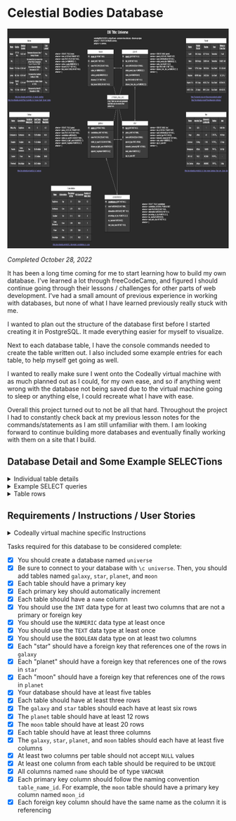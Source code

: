 # Celestial Bodies Database

<p align="center"><img src="./Celestial Bodies Database ER Diagram.png" height="500" alt="Screenshot of my Celestial Bodies Database entity relationship diagram."/></p>

<em>Completed October 28, 2022</em>

It has been a long time coming for me to start learning how to build my own database. I've learned a lot through freeCodeCamp, and figured I should continue going through their lessons / challenges for other parts of web development. I've had a small amount of previous experience in working with databases, but none of what I have learned previously really stuck with me.

I wanted to plan out the structure of the database first before I started creating it in PostgreSQL. It made everything easier for myself to visualize.

Next to each database table, I have the console commands needed to create the table written out. I also included some example entries for each table, to help myself get going as well.

I wanted to really make sure I went onto the Codeally virtual machine with as much planned out as I could, for my own ease, and so if anything went wrong with the database not being saved due to the virtual machine going to sleep or anything else, I could recreate what I have with ease.

Overall this project turned out to not be all that hard. Throughout the project I had to constantly check back at my previous lesson notes for the commands/statements as I am still unfamiliar with them. I am looking forward to continue building more databases and eventually finally working with them on a site that I build.

## Database Detail and Some Example SELECTions


<details><summary>Individual table details</summary><ul>
  <li><details><summary>overall table detail</summary>

  ```sql
  universe=> \d
                              List of relations
  +--------+------------------------------------+----------+--------------+
  | Schema |                Name                |   Type   |    Owner     |
  +--------+------------------------------------+----------+--------------+
  | public | constellation                      | table    | freecodecamp |
  | public | constellation_constellation_id_seq | sequence | freecodecamp |
  | public | galaxy                             | table    | freecodecamp |
  | public | galaxy_galaxy_id_seq               | sequence | freecodecamp |
  | public | moon                               | table    | freecodecamp |
  | public | moon_moon_id_seq                   | sequence | freecodecamp |
  | public | planet                             | table    | freecodecamp |
  | public | planet_planet_id_seq               | sequence | freecodecamp |
  | public | star                               | table    | freecodecamp |
  | public | star_star_id_seq                   | sequence | freecodecamp |
  +--------+------------------------------------+----------+--------------+
  (10 rows)
  ```

  </details></li>


  <li><details markdown="1"><summary>moon details</summary>

  ```sql
  universe=> \d moon
                                            Table "public.moon"
  +-----------------+-----------------------+-----------+----------+---------------------------------------+
  |     Column      |         Type          | Collation | Nullable |                Default                |
  +-----------------+-----------------------+-----------+----------+---------------------------------------+
  | moon_id         | integer               |           | not null | nextval('moon_moon_id_seq'::regclass) |
  | name            | character varying(25) |           | not null |                                       |
  | radius_km       | numeric(5,1)          |           |          |                                       |
  | surface_gravity | numeric(4,3)          |           |          |                                       |
  | discovery       | text                  |           | not null |                                       |
  | tidal_locked    | boolean               |           | not null |                                       |
  | planet_id       | integer               |           | not null |                                       |
  +-----------------+-----------------------+-----------+----------+---------------------------------------+
  Indexes:
      "moon_pkey" PRIMARY KEY, btree (moon_id)
      "moon_name_key" UNIQUE CONSTRAINT, btree (name)
  Foreign-key constraints:
      "moon_planet_id_fkey" FOREIGN KEY (planet_id) REFERENCES planet(planet_id)
  ```

  </details></li>


  <li><details markdown="1"><summary>planet details</summary>

  ```sql
  universe=> \d planet
                                                Table "public.planet"
  +-----------------------+-----------------------+-----------+----------+-------------------------------------------+
  |        Column         |         Type          | Collation | Nullable |                  Default                  |
  +-----------------------+-----------------------+-----------+----------+-------------------------------------------+
  | planet_id             | integer               |           | not null | nextval('planet_planet_id_seq'::regclass) |
  | name                  | character varying(25) |           | not null |                                           |
  | orbital_period_days   | numeric(6,1)          |           |          |                                           |
  | radius_km             | numeric(6,1)          |           |          |                                           |
  | type                  | character varying(15) |           | not null |                                           |
  | distance_from_star_au | numeric(7,5)          |           |          |                                           |
  | star_id               | integer               |           |          |                                           |
  +-----------------------+-----------------------+-----------+----------+-------------------------------------------+
  Indexes:
      "planet_pkey" PRIMARY KEY, btree (planet_id)
      "planet_name_key" UNIQUE CONSTRAINT, btree (name)
  Foreign-key constraints:
      "planet_star_id_fkey" FOREIGN KEY (star_id) REFERENCES star(star_id)
  Referenced by:
      TABLE "moon" CONSTRAINT "moon_planet_id_fkey" FOREIGN KEY (planet_id) REFERENCES planet(planet_id)
  ```

  </details></li>


  <li><details markdown="1"><summary>star details</summary>

  ```sql
  universe=> \d star
                                                Table "public.star"
  +-----------------------+-----------------------+-----------+----------+---------------------------------------+
  |        Column         |         Type          | Collation | Nullable |                Default                |
  +-----------------------+-----------------------+-----------+----------+---------------------------------------+
  | star_id               | integer               |           | not null | nextval('star_star_id_seq'::regclass) |
  | name                  | character varying(25) |           | not null |                                       |
  | spectral_type         | character varying(8)  |           |          |                                       |
  | bolometric_luminosity | integer               |           | not null |                                       |
  | solar_radius          | numeric(6,3)          |           |          |                                       |
  | age_m_years           | integer               |           |          |                                       |
  | galaxy_id             | integer               |           | not null |                                       |
  +-----------------------+-----------------------+-----------+----------+---------------------------------------+
  Indexes:
      "star_pkey" PRIMARY KEY, btree (star_id)
      "star_name_key" UNIQUE CONSTRAINT, btree (name)
  Foreign-key constraints:
      "star_galaxy_id_fkey" FOREIGN KEY (galaxy_id) REFERENCES galaxy(galaxy_id)
  Referenced by:
      TABLE "planet" CONSTRAINT "planet_star_id_fkey" FOREIGN KEY (star_id) REFERENCES star(star_id)
  ```

  </details></li>


  <li><details markdown="1"><summary>galaxy details</summary>

  ```sql
  universe=> \d galaxy
                                                  Table "public.galaxy"
  +------------------------+-----------------------+-----------+----------+-------------------------------------------+
  |         Column         |         Type          | Collation | Nullable |                  Default                  |
  +------------------------+-----------------------+-----------+----------+-------------------------------------------+
  | galaxy_id              | integer               |           | not null | nextval('galaxy_galaxy_id_seq'::regclass) |
  | name                   | character varying(25) |           | not null |                                           |
  | visible_by_eye         | boolean               |           | not null |                                           |
  | distance_m_light_years | numeric(5,2)          |           |          |                                           |
  | apparent_magnitude     | numeric(4,2)          |           |          |                                           |
  | constellation_id       | integer               |           | not null |                                           |
  +------------------------+-----------------------+-----------+----------+-------------------------------------------+
  Indexes:
      "galaxy_pkey" PRIMARY KEY, btree (galaxy_id)
      "galaxy_name_key" UNIQUE CONSTRAINT, btree (name)
  Foreign-key constraints:
      "galaxy_constellation_id_fkey" FOREIGN KEY (constellation_id) REFERENCES constellation(constellation_id)
  Referenced by:
      TABLE "star" CONSTRAINT "star_galaxy_id_fkey" FOREIGN KEY (galaxy_id) REFERENCES galaxy(galaxy_id)
  ```

  </details></li>


  <li><details markdown="1"><summary>constellation details</summary>

  ```sql
  universe=> \d constellation
                                                  Table "public.constellation"
  +-------------------+-----------------------+-----------+----------+---------------------------------------------------------+
  |      Column       |         Type          | Collation | Nullable |                         Default                         |
  +-------------------+-----------------------+-----------+----------+---------------------------------------------------------+
  | constellation_id  | integer               |           | not null | nextval('constellation_constellation_id_seq'::regclass) |
  | name              | character varying(25) |           | not null |                                                         |
  | abbreviation      | character varying(3)  |           | not null |                                                         |
  | percentage_of_sky | numeric(3,2)          |           |          |                                                         |
  | iau_quadrant      | character varying(3)  |           |          |                                                         |
  | num_main_stars    | integer               |           | not null |                                                         |
  +-------------------+-----------------------+-----------+----------+---------------------------------------------------------+
  Indexes:
      "constellation_pkey" PRIMARY KEY, btree (constellation_id)
      "constellation_name_key" UNIQUE CONSTRAINT, btree (name)
  Referenced by:
      TABLE "galaxy" CONSTRAINT "galaxy_constellation_id_fkey" FOREIGN KEY (constellation_id) REFERENCES constellation(constellation_id)
  ```

  </details></li>
</ul></details>


<details><summary>Example SELECT queries</summary><ul>
  <li><details><summary>Planets with their moons</summary>

  ```sql
  universe=> SELECT planet.name planet_name, moon.name moon_name FROM planet FULL JOIN moon ON planet.planet_id = moon.planet_id;
  +-------------+-----------+
  | planet_name | moon_name |
  +-------------+-----------+
  | Earth       | Moon      |
  | Pluto       | Nix       |
  | Uranus      | Oberon    |
  | Saturn      | Janus     |
  | Jupiter     | Europa    |
  | Saturn      | Pan       |
  | Mars        | Phobos    |
  | Mars        | Deimos    |
  | Jupiter     | Elara     |
  | Neptune     | Triton    |
  | Pluto       | Charon    |
  | Jupiter     | Io        |
  | Jupiter     | Callisto  |
  | Jupiter     | Amalthea  |
  | Jupiter     | Metis     |
  | Jupiter     | Taygete   |
  | Saturn      | Ymir      |
  | Saturn      | Narvi     |
  | Saturn      | Bestla    |
  | Saturn      | Eggther   |
  | HATS-16 b   |           |
  | MASCARA-1 b |           |
  | Kepler-51 b |           |
  | Venus       |           |
  | Mercury     |           |
  +-------------+-----------+
  (25 rows)
  ```

  </details></li>


  <li><details><summary>Stars with their planets</summary>

  ```sql
  universe=> SELECT star.name star_name, planet.name planet_name FROM star FULL JOIN planet ON star.star_id = planet.star_id;
  +-------------+-------------+
  |  star_name  | planet_name |
  +-------------+-------------+
  | Sun         | Mercury     |
  | Sun         | Venus       |
  | Sun         | Earth       |
  | Sun         | Mars        |
  | Sun         | Jupiter     |
  | Sun         | Saturn      |
  | Sun         | Uranus      |
  | Sun         | Neptune     |
  | Sun         | Pluto       |
  |             | Kepler-51 b |
  |             | HATS-16 b   |
  |             | MASCARA-1 b |
  | Vega        |             |
  | WR 142      |             |
  | Eta Carinae |             |
  | Betelgeuse  |             |
  | Achernar    |             |
  +-------------+-------------+
  (17 rows)
  ```

  </details></li>


  <li><details><summary>Galaxies with their stars</summary>

  ```sql
  universe=> SELECT galaxy.name galaxy_name, star.name star_name FROM galaxy FULL JOIN star ON galaxy.galaxy_id = star.galaxy_id;
  +-------------+-------------+
  | galaxy_name |  star_name  |
  +-------------+-------------+
  | Milky Way   | Sun         |
  | Milky Way   | Vega        |
  | Milky Way   | Achernar    |
  | Milky Way   | Betelgeuse  |
  | Milky Way   | WR 142      |
  | Milky Way   | Eta Carinae |
  | Centaurus A |             |
  | Condor      |             |
  | Pinwheel    |             |
  | Needle      |             |
  | Sculptor    |             |
  +-------------+-------------+
(11 rows)
  ```

  </details></li>


  <li><details><summary>Constellations with their galaxies</summary>

  ```sql
  universe=> SELECT constellation.name constellation_name, galaxy.name galaxy_name FROM constellation FULL JOIN galaxy ON constellation.constellation_id = galaxy.constellation_id;
  +--------------------+-------------+
  | constellation_name | galaxy_name |
  +--------------------+-------------+
  | Sagittarus         | Milky Way   |
  | Centaurus          | Centaurus A |
  | Sculptor           | Sculptor    |
  | Coma Berenices     | Needle      |
  | Pavo               | Condor      |
  | Ursa Major         | Pinwheel    |
  +--------------------+-------------+
  (6 rows)
  ```

  </details></li>
</details>

<details><summary>Table rows</summary><ul>
  <li><details><summary>moon rows</summary>

  ```sql
  universe=> SELECT * FROM moon;
  +---------+----------+-----------+-----------------+----------------------------------------------------------------------+--------------+-----------+
  | moon_id |   name   | radius_km | surface_gravity |                              discovery                               | tidal_locked | planet_id |
  +---------+----------+-----------+-----------------+----------------------------------------------------------------------+--------------+-----------+
  |       1 | Moon     |    1737.4 |           1.622 | Unknown discovery time / Always known                                | t            |         3 |
  |       2 | Nix      |      22.5 |           0.002 | Discovered by researchers of the Pluto Companion Search Team in 2005 | f            |         9 |
  |       3 | Oberon   |     761.4 |           0.354 | Discovered by William Herschel in 1787                               | t            |         7 |
  |       4 | Janus    |       0.0 |           0.011 | Discovered by Audouin Dollfus in 1966                                | t            |         6 |
  |       5 | Europa   |       1.3 |           1.314 | Discovered by Galileo Galilei in 1610                                | t            |         5 |
  |       6 | Pan      |      14.1 |           0.009 | Discovered by Mark R. Showalter in 1990                              | t            |         6 |
  |       7 | Phobos   |      11.7 |           0.006 | Discovered by Asaph Hall in 1877                                     | t            |         4 |
  |       8 | Deimos   |       6.2 |           0.003 | Discovered by Asaph Hall in 1877                                     | t            |         4 |
  |       9 | Elara    |      43.0 |                 | Discovered by Charles D. Perrine in 1905                             | f            |         5 |
  |      10 | Triton   |    1353.4 |           0.779 | Discovered by William Lassell in 1846                                | t            |         8 |
  |      11 | Charon   |     606.0 |           0.288 | Discovered by James W. Christy in 1978                               | t            |         9 |
  |      12 | Io       |    1821.6 |           1.796 | Discovered by Galileo Galilei in 1610                                | t            |         5 |
  |      13 | Callisto |    2410.3 |           1.235 | Discovered by Galileo Galilei in 1610                                | t            |         5 |
  |      14 | Amalthea |      83.5 |           0.020 | Discovered by E. E. Barnard in 1892                                  | t            |         5 |
  |      15 | Metis    |      21.5 |                 | Discovered by S. Synnott in 1979                                     | t            |         5 |
  |      16 | Taygete  |       2.5 |                 | Discovered by Mauna Kea Observatory in 2000                          | f            |         5 |
  |      17 | Ymir     |       9.0 |                 | Discovered by Brett J. Gladman in 2000                               | f            |         6 |
  |      18 | Narvi    |       3.5 |                 | Discovered by Scott S. Sheppard in 2003                              | f            |         6 |
  |      19 | Bestla   |       3.5 |                 | Discovered by Cassini spacecraft in 2015                             | f            |         6 |
  |      20 | Eggther  |       6.0 |                 | Discovered by Sheppard et al. in 2019                                | f            |         6 |
  +---------+----------+-----------+-----------------+----------------------------------------------------------------------+--------------+-----------+
  (20 rows)
  ```

  </details>


  <li><details><summary>planet rows</summary>

  ```sql
  universe=> SELECT * FROM planet;
  +-----------+-------------+---------------------+-----------+--------------+-----------------------+---------+
  | planet_id |    name     | orbital_period_days | radius_km |     type     | distance_from_star_au | star_id |
  +-----------+-------------+---------------------+-----------+--------------+-----------------------+---------+
  |         1 | Mercury     |                88.0 |    2439.7 | Terrestrial  |               0.46670 |       1 |
  |         2 | Venus       |               224.7 |    6051.8 | Terrestrial  |               0.72821 |       1 |
  |         3 | Earth       |               365.3 |    6371.0 | Terrestrial  |               1.00000 |       1 |
  |         4 | Mars        |               686.9 |    3389.5 | Terrestrial  |               1.66621 |       1 |
  |         5 | Jupiter     |              5332.6 |   69911.0 | Gas Giant    |               5.45700 |       1 |
  |         6 | Saturn      |             10759.2 |   58232.0 | Gas Giant    |              10.12380 |       1 |
  |         7 | Uranus      |             30688.5 |   25362.0 | Ice Giant    |              20.09650 |       1 |
  |         8 | Neptune     |               367.5 |   24622.0 | Ice Giant    |              30.33000 |       1 |
  |         9 | Pluto       |               366.7 |    1188.3 | Dwarf Planet |              49.30500 |       1 |
  |        10 | Kepler-51 b |                45.2 |   44253.7 | Gas Giant    |               0.25140 |         |
  |        11 | HATS-16 b   |                 2.8 |   90115.3 | Gas Giant    |               0.04130 |         |
  |        12 | MASCARA-1 b |                 2.8 |   90115.3 | Gas Giant    |               0.04130 |         |
  +-----------+-------------+---------------------+-----------+--------------+-----------------------+---------+
  (12 rows)
  ```
  
  </details>


  <li><details><summary>star rows</summary>

  ```sql
  universe=> SELECT * FROM star;
  +---------+-------------+---------------+-----------------------+--------------+-------------+-----------+
  | star_id |    name     | spectral_type | bolometric_luminosity | solar_radius | age_m_years | galaxy_id |
  +---------+-------------+---------------+-----------------------+--------------+-------------+-----------+
  |       1 | Sun         | G2V           |                     1 |        1.000 |        4600 |         1 |
  |       2 | Vega        | A0Va          |                    40 |        2.362 |         455 |         1 |
  |       3 | Achernar    | B3Vep         |                  3150 |        6.780 |          37 |         1 |
  |       4 | Betelgeuse  | M2lab         |                126000 |      764.000 |           8 |         1 |
  |       5 | WR 142      | WO2           |                912000 |        0.800 |             |         1 |
  |       6 | Eta Carinae | WRpe          |               4600000 |      240.000 |           3 |         1 |
  +---------+-------------+---------------+-----------------------+--------------+-------------+-----------+
  (6 rows)
  ```
  
  </details>


  <li><details><summary>galaxy rows</summary>

  ```sql
  universe=> SELECT * FROM galaxy;
  +-----------+-------------+----------------+------------------------+--------------------+------------------+
  | galaxy_id |    name     | visible_by_eye | distance_m_light_years | apparent_magnitude | constellation_id |
  +-----------+-------------+----------------+------------------------+--------------------+------------------+
  |         1 | Milky Way   | t              |                   0.00 |              -6.50 |                1 |
  |         2 | Centaurus A | t              |                  13.05 |               6.84 |                2 |
  |         3 | Sculptor    | t              |                  11.42 |               7.20 |                3 |
  |         4 | Needle      | f              |                  38.49 |              10.42 |                4 |
  |         5 | Condor      | f              |                 212.00 |              10.69 |                5 |
  |         6 | Pinwheel    | f              |                  20.87 |               7.90 |                6 |
  +-----------+-------------+----------------+------------------------+--------------------+------------------+
  (6 rows)
  ```
  
  </details>


  <li><details><summary>constellation rows</summary>

  ```sql
  universe=> SELECT * FROM constellation;
  +------------------+----------------+--------------+-------------------+--------------+----------------+
  | constellation_id |      name      | abbreviation | percentage_of_sky | iau_quadrant | num_main_stars |
  +------------------+----------------+--------------+-------------------+--------------+----------------+
  |                1 | Sagittarus     | Sgr          |              2.10 | SQ4          |             12 |
  |                2 | Centaurus      | Cen          |              2.57 | SQ3          |             11 |
  |                3 | Sculptor       | Scl          |              1.15 | SQ1          |              4 |
  |                4 | Coma Berenices | Com          |              0.94 | NQ3          |              3 |
  |                5 | Pavo           | Pav          |              0.92 | SQ4          |              7 |
  |                6 | Ursa Major     | UMa          |              3.10 | NQ2          |             20 |
  +------------------+----------------+--------------+-------------------+--------------+----------------+
  (6 rows)
  ```
  
  </details>
</ul></details>

## Requirements / Instructions / User Stories

<details>
  <summary>Codeally virtual machine specific Instructions</summary>
  For this project, you need to log in to PostgreSQL with psql to create your database. Do that by entering `psql --username=freecodecamp --dbname=postgres` in the terminal. Make all the tests below pass to complete the project. Be sure to get creative, and have fun!

  **Don't forget to connect to your database after you create it** :smile:

  Here's some ideas for other column and table names: `description`, `has_life`, `is_spherical`, `age_in_millions_of_years`, `planet_types`, `galaxy_types`, `distance_from_earth`.

  **Notes:**
  If you leave your virtual machine, your database may not be saved. You can make a dump of it by entering `pg_dump -cC --inserts -U freecodecamp universe > universe.sql` in a bash terminal (not the psql one). It will save the commands to rebuild your database in `universe.sql`. The file will be located where the command was entered. If it's anything inside the `project` folder, the file will be saved in the VM. You can rebuild the database by entering `psql -U postgres < universe.sql` in a terminal where the `.sql` file is.

  If you are saving your progress on freeCodeCamp.org, after getting all the tests to pass, follow the instructions above to save a dump of your database. Save the `universe.sql` file in a public repository and submit the URL to it on freeCodeCamp.org.
</details>

Tasks required for this database to be considered complete:

- [x] You should create a database named `universe`
- [x] Be sure to connect to your database with `\c universe`. Then, you should add tables named `galaxy`, `star`, `planet`, and `moon`
- [x] Each table should have a primary key
- [x] Each primary key should automatically increment
- [x] Each table should have a `name` column
- [X] You should use the `INT` data type for at least two columns that are not a primary or foreign key
- [X] You should use the `NUMERIC` data type at least once
- [x] You should use the `TEXT` data type at least once
- [x] You should use the `BOOLEAN` data type on at least two columns
- [x] Each "star" should have a foreign key that references one of the rows in `galaxy`
- [x] Each "planet" should have a foreign key that references one of the rows in `star`
- [x] Each "moon" should have a foreign key that references one of the rows in `planet`
- [x] Your database should have at least five tables
- [x] Each table should have at least three rows
- [x] The `galaxy` and `star` tables should each have at least six rows
- [x] The `planet` table should have at least 12 rows
- [x] The `moon` table should have at least 20 rows
- [x] Each table should have at least three columns
- [x] The `galaxy`, `star`, `planet`, and `moon` tables should each have at least five columns
- [X] At least two columns per table should not accept `NULL` values
- [x] At least one column from each table should be required to be `UNIQUE`
- [x] All columns named `name` should be of type `VARCHAR`
- [x] Each primary key column should follow the naming convention `table_name_id`. For example, the `moon` table should have a primary key column named `moon_id`
- [x] Each foreign key column should have the same name as the column it is referencing
